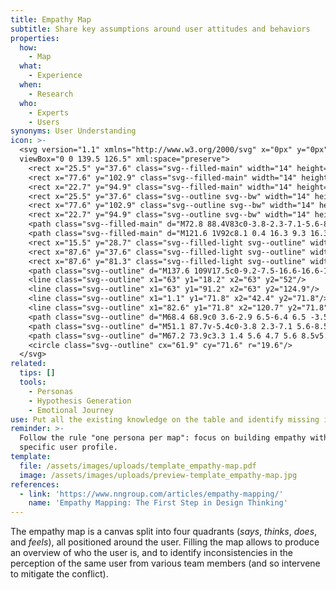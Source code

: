 ```yaml
---
title: Empathy Map
subtitle: Share key assumptions around user attitudes and behaviors
properties:
  how:
    - Map
  what:
    - Experience
  when:
    - Research
  who:
    - Experts
    - Users
synonyms: User Understanding
icon: >-
  <svg version="1.1" xmlns="http://www.w3.org/2000/svg" x="0px" y="0px"
  viewBox="0 0 139.5 126.5" xml:space="preserve">
    <rect x="25.5" y="37.6" class="svg--filled-main" width="14" height="12.8"/>
    <rect x="77.6" y="102.9" class="svg--filled-main" width="14" height="12.8"/>
    <rect x="22.7" y="94.9" class="svg--filled-main" width="14" height="12.8"/>
    <rect x="25.5" y="37.6" class="svg--outline svg--bw" width="14" height="12.8"/>
    <rect x="77.6" y="102.9" class="svg--outline svg--bw" width="14" height="12.8"/>
    <rect x="22.7" y="94.9" class="svg--outline svg--bw" width="14" height="12.8"/>
    <path class="svg--filled-main" d="M72.8 88.4V83c0-3.8-2.3-7.1-5.6-8.5H56.7c-3.3 1.4-5.6 4.7-5.6 8.5v5.4c0 0 4.4 2.8 10.9 2.8C68.4 91.2 72.8 88.4 72.8 88.4z"/>
    <path class="svg--filled-main" d="M121.6 1V92c8.1 0.4 16.3 9.3 16.3 14.4V17.2C137.9 8.2 130.6 0.9 121.6 1"/>
    <rect x="15.5" y="28.7" class="svg--filled-light svg--outline" width="14" height="12.8"/>
    <rect x="87.6" y="37.6" class="svg--filled-light svg--outline" width="14" height="12.8"/>
    <rect x="87.6" y="81.3" class="svg--filled-light svg--outline" width="14" height="12.8"/>
    <path class="svg--outline" d="M137.6 109V17.5c0-9.2-7.5-16.6-16.6-16.6V1v91.4C130.2 92.3 137.6 99.8 137.6 109c0 9.2-7.5 16.6-16.6 16.6v0h-16.4H87 0.9v-108h119.5"/>
    <line class="svg--outline" x1="63" y1="18.2" x2="63" y2="52"/>
    <line class="svg--outline" x1="63" y1="91.2" x2="63" y2="124.9"/>
    <line class="svg--outline" x1="1.1" y1="71.8" x2="42.4" y2="71.8"/>
    <line class="svg--outline" x1="82.6" y1="71.8" x2="120.7" y2="71.8"/>
    <path class="svg--outline" d="M68.4 68.9c0 3.6-2.9 6.5-6.4 6.5 -3.5 0-6.4-2.9-6.4-6.5v-2.2c0-3.6 2.9-6.5 6.4-6.5 3.5 0 6.4 2.9 6.4 6.5V68.9z"/>
    <path class="svg--outline" d="M51.1 87.7v-5.4c0-3.8 2.3-7.1 5.6-8.5"/>
    <path class="svg--outline" d="M67.2 73.9c3.3 1.4 5.6 4.7 5.6 8.5v5.4"/>
    <circle class="svg--outline" cx="61.9" cy="71.6" r="19.6"/>
  </svg>
related:
  tips: []
  tools:
    - Personas
    - Hypothesis Generation
    - Emotional Journey
use: Put all the existing knowledge on the table and identify missing information.
reminder: >-
  Follow the rule "one persona per map": focus on building empathy with a
  specific user profile.
template:
  file: /assets/images/uploads/template_empathy-map.pdf
  image: /assets/images/uploads/preview-template_empathy-map.jpg
references:
  - link: 'https://www.nngroup.com/articles/empathy-mapping/'
    name: 'Empathy Mapping: The First Step in Design Thinking'
---
```

The empathy map is a canvas split into four quadrants (_says_, _thinks_, _does_, and _feels_), all positioned around the user. Filling the map allows to produce an overview of who the user is, and to identify inconsistencies in the perception of the same user from various team members (and so intervene to mitigate the conflict).

